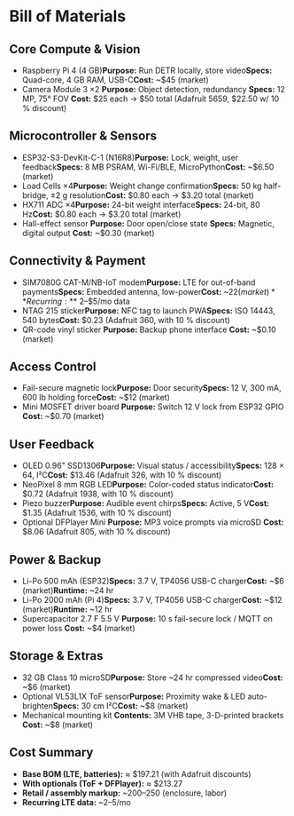 # Bill of Materials

## Core Compute & Vision

- Raspberry Pi 4 (4 GB)**Purpose:** Run DETR locally, store video**Specs:** Quad-core, 4 GB RAM, USB-C**Cost:** ~$45 (market)
- Camera Module 3 ×2
  **Purpose:** Object detection, redundancy
  **Specs:** 12 MP, 75° FOV
  **Cost:** $25 each → $50 total (Adafruit 5659, $22.50 w/ 10 % discount)

## Microcontroller & Sensors

- ESP32-S3-DevKit-C-1 (N16R8)**Purpose:** Lock, weight, user feedback**Specs:** 8 MB PSRAM, Wi-Fi/BLE, MicroPython**Cost:** ~$6.50 (market)
- Load Cells ×4**Purpose:** Weight change confirmation**Specs:** 50 kg half-bridge, ±2 g resolution**Cost:** $0.80 each → $3.20 total (market)
- HX711 ADC ×4**Purpose:** 24-bit weight interface**Specs:** 24-bit, 80 Hz**Cost:** $0.80 each → $3.20 total (market)
- Hall-effect sensor
  **Purpose:** Door open/close state
  **Specs:** Magnetic, digital output
  **Cost:** ~$0.30 (market)

## Connectivity & Payment

- SIM7080G CAT-M/NB-IoT modem**Purpose:** LTE for out-of-band payments**Specs:** Embedded antenna, low-power**Cost:** ~$22 (market)**Recurring:** ~$2–$5/mo data
- NTAG 215 sticker**Purpose:** NFC tag to launch PWA**Specs:** ISO 14443, 540 bytes**Cost:** $0.23 (Adafruit 360, with 10 % discount)
- QR-code vinyl sticker
  **Purpose:** Backup phone interface
  **Cost:** ~$0.10 (market)

## Access Control

- Fail-secure magnetic lock**Purpose:** Door security**Specs:** 12 V, 300 mA, 600 lb holding force**Cost:** ~$12 (market)
- Mini MOSFET driver board
  **Purpose:** Switch 12 V lock from ESP32 GPIO
  **Cost:** ~$0.70 (market)

## User Feedback

- OLED 0.96" SSD1306**Purpose:** Visual status / accessibility**Specs:** 128 × 64, I²C**Cost:** $13.46 (Adafruit 326, with 10 % discount)
- NeoPixel 8 mm RGB LED**Purpose:** Color-coded status indicator**Cost:** $0.72 (Adafruit 1938, with 10 % discount)
- Piezo buzzer**Purpose:** Audible event chirps**Specs:** Active, 5 V**Cost:** $1.35 (Adafruit 1536, with 10 % discount)
- Optional DFPlayer Mini
  **Purpose:** MP3 voice prompts via microSD
  **Cost:** $8.06 (Adafruit 805, with 10 % discount)

## Power & Backup

- Li-Po 500 mAh (ESP32)**Specs:** 3.7 V, TP4056 USB-C charger**Cost:** ~$6 (market)**Runtime:** ~24 hr
- Li-Po 2000 mAh (Pi 4)**Specs:** 3.7 V, TP4056 USB-C charger**Cost:** ~$12 (market)**Runtime:** ~12 hr
- Supercapacitor 2.7 F 5.5 V
  **Purpose:** 10 s fail-secure lock / MQTT on power loss
  **Cost:** ~$4 (market)

## Storage & Extras

- 32 GB Class 10 microSD**Purpose:** Store ~24 hr compressed video**Cost:** ~$6 (market)
- Optional VL53L1X ToF sensor**Purpose:** Proximity wake & LED auto-brighten**Specs:** 30 cm I²C**Cost:** ~$8 (market)
- Mechanical mounting kit
  **Contents:** 3M VHB tape, 3-D-printed brackets
  **Cost:** ~$8 (market)

## Cost Summary

- **Base BOM (LTE, batteries):** ≈ $197.21 (with Adafruit discounts)
- **With optionals (ToF + DFPlayer):** ≈ $213.27
- **Retail / assembly markup:** ~$200–$250 (enclosure, labor)
- **Recurring LTE data:** ~$2–$5/mo
